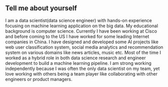 ## Tell me about yourself 
I am a data scientist(data science engineer) with hands-on experience focusing on machine learning application on the big data. My educational background is computer science. Currently I have been working at Cisco and before coming to the US I  have worked for some leading Internet companies in China. I have designed and developed some AI projects like web user classification system, social media analytics and recommendation system on various domains like news articles, music etc.  Most of the time I worked as a hybrid role in both data science research and engineer development to build a machine learning pipeline. I am strong working independently because I was often the only data scientist on my team, yet love working with others being a team player like collaborating with other engineers or product managers.
